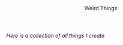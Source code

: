 <!DOCTYPE html>
<html>

<head>
        <meta http-equiv="Content-Type" content="text/html; charset=UTF-8">
	<meta name="viewport" content="width=device-width, initial-scale=1">
        <title>Weird Things
	</title>
</head>

<body>
        <header>Weird Things</header>
        <h6> Here is a collection of all things I create </h6>
        <a href:"/Earrape :)/">
        </a>
</body>
</html>
  
